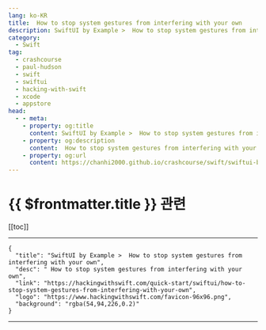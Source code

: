 ```yaml
---
lang: ko-KR
title:  How to stop system gestures from interfering with your own
description: SwiftUI by Example >  How to stop system gestures from interfering with your own
category:
  - Swift
tag: 
  - crashcourse
  - paul-hudson
  - swift
  - swiftui
  - hacking-with-swift
  - xcode
  - appstore
head:
  - - meta:
    - property: og:title
      content: SwiftUI by Example >  How to stop system gestures from interfering with your own
    - property: og:description
      content:  How to stop system gestures from interfering with your own
    - property: og:url
      content: https://chanhi2000.github.io/crashcourse/swift/swiftui-by-example/04-view-layout/how-to-stop-system-gestures-from-interfering-with-your-own.html
---
```


# {{ $frontmatter.title }} 관련

[[toc]]

---

```component VPCard
{
  "title": "SwiftUI by Example >  How to stop system gestures from interfering with your own",
  "desc": " How to stop system gestures from interfering with your own",
  "link": "https://hackingwithswift.com/quick-start/swiftui/how-to-stop-system-gestures-from-interfering-with-your-own",
  "logo": "https://www.hackingwithswift.com/favicon-96x96.png",
  "background": "rgba(54,94,226,0.2)"
}
```

---

<TagLinks />